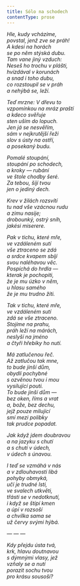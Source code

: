 ```yaml
---
title: Sólo na schodech
contentType: prose
---
```


<section>

_Hle, kudy vcházíme,  
povstal, jenž zve se práh!  
A kdesi na horách  
se po něm stýská dubu.  
Tam vane jiný vzduch:  
Neseš ho trochu v plášti,  
hvízdával v korunách  
a snad i toho dubu,  
co rozstoupil se v práh  
a nehýbá se, leží._

</section>

<section>

_Teď mrzne: V dřevu to  
vzpomínkou na mráz praští  
a kdeco svěřuje  
sten uším do lopuch.  
Jen já se nesvěřím,  
sám v nejkrutější řeži  
slov s ústy na ostří,  
a posekaný budu._

</section>

<section>

_Pomalé stoupání,  
stoupání po schodech,  
a kroky — rubání  
ve štole chodby šeré.  
Za tebou, šíjí tvou  
jen o jediný dech._

</section>

<section>

_Krev v žilách rozsvítí  
tu nad vše vzácnou rudu  
a zimu nasije;  
drobounký, ostrý sníh,  
jakési miserere._

</section>

<section>

_Pak v tichu, které mře,  
ve vzdáleném sutí  
vše ztraceno se zdá  
a srdce kvapem sbíjí  
svou naléhavou věc.  
Pospíchá do hrdla —  
kterak je pochopiti,  
že je mu úzko v něm,  
u hlasu samého  
že je mu trudno žíti._

</section>

<section>

_Tak v tichu, které mře,  
ve vzdáleném sutí  
zdá se vše ztraceno.  
Stojíme na prahu,  
práh leží na márách,  
neslyší na jméno  
a čtyři hřebíky ho nutí._

</section>

<section>

_Má zatlučenou řeč.  
Až zatlučou tak mne,  
to bude jinší dům,  
obydlí pochybné  
s ozvěnou tvou i mou  
vysilující pouti.  
To bude jinší dům —  
bez oken, říms a vrat  
a, bože, bez dechu,  
jejž pouze milující  
smí mezi polibky  
tak prudce popadat._

</section>

<section>

_Jak když jdem doubravou  
a na jazyku s chutí  
a s chutí v údech,  
v údech s únavou._

</section>

<section>

_I teď se vzmáhá v nás  
a v zdlouhavosti libá  
pohyby obmyká,  
učí je trudné lsti,  
ve svalech utkvěti,  
třásti se v nedotknutí,  
i když se štípí kmen  
a úpí v rozsoší  
a chvilka sama se  
už červy svými hýbá._

</section>

<section>

_— — —_

</section>

<section>

_Kdy přejdu ústa tvá,  
krk, hlavu doutnavou  
s dýmnými vlasy, jež  
vzňaly se a nutí  
porazit sochu tvou  
pro krásu sousoší?_

</section>
